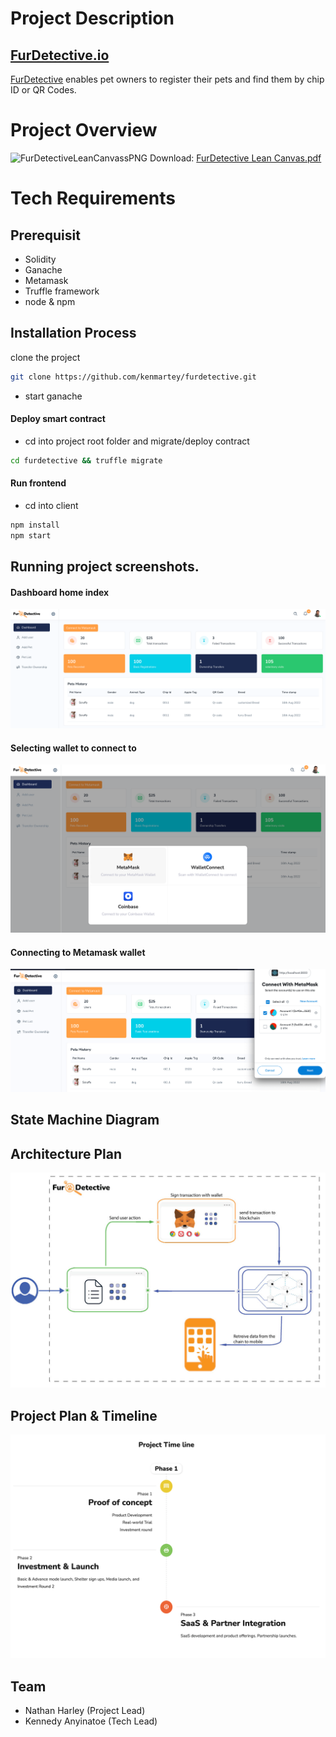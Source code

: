 # Project Description

## [FurDetective.io](https://furdetective.io)

[FurDetective](https://furdetective.io) enables pet owners to register their pets and find them by chip ID or QR Codes.

# Project Overview
![FurDetectiveLeanCanvassPNG](https://user-images.githubusercontent.com/99918492/185234704-d12fdaf5-20e3-42ed-9ff3-4425f7651710.png)
Download: [FurDetective Lean Canvas.pdf](https://github.com/kenmartey/furdetective/files/9365804/FurDetective.Lean.Canvas.pdf)



# Tech Requirements

## Prerequisit

- Solidity
- Ganache
- Metamask
- Truffle framework
- node & npm

## Installation Process

clone the project

```sh
git clone https://github.com/kenmartey/furdetective.git
```

- start ganache

#### Deploy smart contract

- cd into project root folder and migrate/deploy contract

```sh
cd furdetective && truffle migrate
```

#### Run frontend

- cd into client

```sh
npm install
npm start
```

## Running project screenshots.

#### Dashboard home index

![Dashboard Index](./client/src/styles/dasboard/assets/img/dashboard_index.png)

#### Selecting wallet to connect to

![Dashboard Index](./client/src/styles/dasboard/assets/img/wallet_selection.png)

#### Connecting to Metamask wallet

![Dashboard Index](./client/src/styles/dasboard/assets/img/metamask_wallet.png)

## State Machine Diagram

## Architecture Plan
![Dashboard Index](./client/src/styles/dasboard/assets/img/architecture_plan.jpg)

## Project Plan & Timeline
![Dashboard Index](./client/src/styles/dasboard/assets/img/project_timeline.png)


## Team

- Nathan Harley (Project Lead)
- Kennedy Anyinatoe (Tech Lead)
